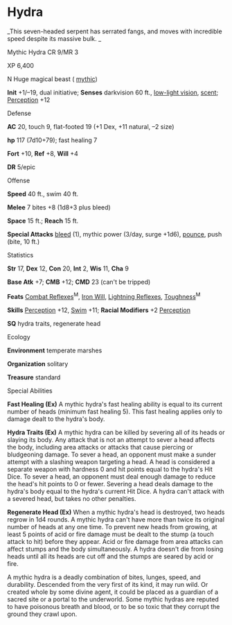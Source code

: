 # Hydra

_This seven-headed serpent has serrated fangs, and moves with incredible speed despite its massive bulk. _

Mythic Hydra CR 9/MR 3

XP 6,400

N Huge magical beast ( [mythic](/pathfinderRPG/prd/mythicAdventures/mythicMonsters.html#_mythic-subtype))

**Init** +1/–19, dual initiative; **Senses** darkvision 60 ft., [low-light vision](/pathfinderRPG/prd/monsters/universalMonsterRules.html#_low-light-vision), [scent](/pathfinderRPG/prd/monsters/universalMonsterRules.html#_scent); [Perception](/pathfinderRPG/prd/skills/perception.html#_perception) +12

Defense

**AC** 20, touch 9, flat-footed 19 (+1 Dex, +11 natural, –2 size)

**hp** 117 (7d10+79); fast healing 7

**Fort** +10, **Ref** +8, **Will** +4

**DR** 5/epic

Offense

**Speed** 40 ft., swim 40 ft.

**Melee** 7 bites +8 (1d8+3 plus bleed)

**Space** 15 ft.; **Reach** 15 ft.

**Special Attacks** [bleed](/pathfinderRPG/prd/monsters/universalMonsterRules.html#_bleed) (1), mythic power (3/day, surge +1d6), [pounce](/pathfinderRPG/prd/monsters/universalMonsterRules.html#_pounce), push (bite, 10 ft.)

Statistics

**Str** 17, **Dex** 12, **Con** 20, **Int** 2, **Wis** 11, **Cha** 9

**Base Atk** +7; **CMB** +12; **CMD** 23 (can't be tripped)

**Feats** [Combat Reflexes](/pathfinderRPG/prd/mythicAdventures/mythicFeats.html#_combat-reflexes-mythic)<sup>M</sup>, [Iron Will](/pathfinderRPG/prd/feats.html#_iron-will), [Lightning Reflexes](/pathfinderRPG/prd/feats.html#_lightning-reflexes), [Toughness](/pathfinderRPG/prd/mythicAdventures/mythicFeats.html#_toughness-mythic)<sup>M</sup>

**Skills** [Perception](/pathfinderRPG/prd/skills/perception.html#_perception) +12, [Swim](/pathfinderRPG/prd/skills/swim.html#_swim) +11; **Racial Modifiers** +2 [Perception](/pathfinderRPG/prd/skills/perception.html#_perception)

**SQ** hydra traits, regenerate head

Ecology

**Environment** temperate marshes

**Organization** solitary

**Treasure** standard

Special Abilities

**Fast Healing (Ex)** A mythic hydra's fast healing ability is equal to its current number of heads (minimum fast healing 5). This fast healing applies only to damage dealt to the hydra's body.

**Hydra Traits (Ex)** A mythic hydra can be killed by severing all of its heads or slaying its body. Any attack that is not an attempt to sever a head affects the body, including area attacks or attacks that cause piercing or bludgeoning damage. To sever a head, an opponent must make a sunder attempt with a slashing weapon targeting a head. A head is considered a separate weapon with hardness 0 and hit points equal to the hydra's Hit Dice. To sever a head, an opponent must deal enough damage to reduce the head's hit points to 0 or fewer. Severing a head deals damage to the hydra's body equal to the hydra's current Hit Dice. A hydra can't attack with a severed head, but takes no other penalties.

**Regenerate Head (Ex)** When a mythic hydra's head is destroyed, two heads regrow in 1d4 rounds. A mythic hydra can't have more than twice its original number of heads at any one time. To prevent new heads from growing, at least 5 points of acid or fire damage must be dealt to the stump (a touch attack to hit) before they appear. Acid or fire damage from area attacks can affect stumps and the body simultaneously. A hydra doesn't die from losing heads until all its heads are cut off and the stumps are seared by acid or fire.

A mythic hydra is a deadly combination of bites, lunges, speed, and durability. Descended from the very first of its kind, it may run wild. Or created whole by some divine agent, it could be placed as a guardian of a sacred site or a portal to the underworld. Some mythic hydras are reputed to have poisonous breath and blood, or to be so toxic that they corrupt the ground they crawl upon.

